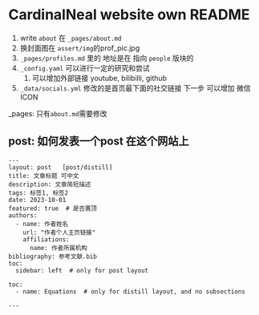 # CardinalNeal website own README



1. write `about` 在 `_pages/about.md`
2. 换封面图在 `assert/img`的prof_pic.jpg
3. `_pages/profiles.md` 里的 地址是在 指向 `people` 版块的
4. `_config.yaml` 可以进行一定的研究和尝试
    1) 可以增加外部链接 youtube, bilibilli, github
5. `_data/socials.yml` 修改的是首页最下面的社交链接
    下一步 可以增加 微信ICON




_pages:
    只有`about.md`需要修改

## post: 如何发表一个post 在这个网站上

```
---
layout: post   [post/distill]
title: 文章标题 可中文
description: 文章简短描述 
tags: 标签1, 标签2
date: 2023-10-01
featured: true  # 是否置顶
authors:
  - name: 作者姓名
    url: "作者个人主页链接"
    affiliations:
      name: 作者所属机构
bibliography: 参考文献.bib
toc:
  sidebar: left  # only for post layout

toc:
  - name: Equations  # only for distill layout, and no subsections

---
```



